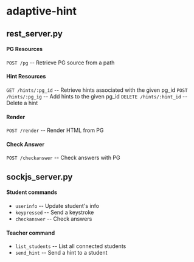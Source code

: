 adaptive-hint
=============

rest_server.py
--------------
#### PG Resources
```POST /pg``` -- Retrieve PG source from a path 

#### Hint Resources
```GET /hints/:pg_id``` -- Retrieve hints associated with the given pg_id
```POST /hints/:pg_ig``` -- Add hints to the given pg_id
```DELETE /hints/:hint_id``` -- Delete a hint

#### Render
```POST /render``` -- Render HTML from PG

#### Check Answer
```POST /checkanswer``` -- Check answers with PG


sockjs_server.py
----------------
#### Student commands
  - ```userinfo``` -- Update student's info 
  - ```keypressed``` -- Send a keystroke
  - ```checkanswer``` -- Check answers
  
#### Teacher command
  - ```list_students``` -- List all connected students
  - ```send_hint``` -- Send a hint to a student
